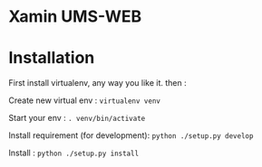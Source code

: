 Xamin UMS-WEB
=============

Installation
============
First install virtualenv, any way you like it. then :

Create new virtual env :
    ```virtualenv venv```

Start your env :
    ```. venv/bin/activate```

Install requirement (for development): 
    ```python ./setup.py develop```
      
Install :
    ```python ./setup.py install```